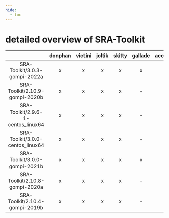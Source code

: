 ```yaml
---
hide:
  - toc
---
```


detailed overview of SRA-Toolkit
================================

| |donphan|victini|joltik|skitty|gallade|accelgor|swalot|doduo|
| :---: | :---: | :---: | :---: | :---: | :---: | :---: | :---: | :---: |
|SRA-Toolkit/3.0.3-gompi-2022a|x|x|x|x|x|x|x|x|
|SRA-Toolkit/2.10.9-gompi-2020b|x|x|x|x|-|-|x|x|
|SRA-Toolkit/2.9.6-1-centos_linux64|x|x|x|x|-|-|x|x|
|SRA-Toolkit/3.0.0-centos_linux64|x|x|x|x|-|x|x|x|
|SRA-Toolkit/3.0.0-gompi-2021b|x|x|x|x|x|x|x|x|
|SRA-Toolkit/2.10.8-gompi-2020a|x|x|x|x|-|-|x|x|
|SRA-Toolkit/2.10.4-gompi-2019b|x|x|x|x|-|-|-|x|
